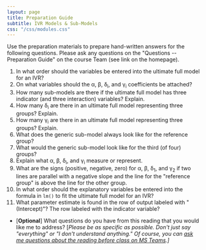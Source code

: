 ```yaml
---
layout: page
title: Preparation Guide
subtitle: IVR Models & Sub-Models
css: "/css/modules.css"
---
```


<div class="alert alert-warning">
Use the preparation materials to prepare hand-written answers for the following questions. Please ask any questions on the "Questions -- Preparation Guide" on the course Team (see link on the homepage).
</div>

1. In what order should the variables be entered into the ultimate full model for an IVR?
1. On what variables should the &alpha;, &beta;, &delta;<sub>i</sub>, and &gamma;<sub>i</sub> coefficients be attached?
1. How many sub-models are there if the ultimate full model has three indicator (and three interaction) variables? Explain.
1. How many &delta;<sub>i</sub> are there in an ultimate full model representing three groups? Explain.
1. How many &gamma;<sub>i</sub> are there in an ultimate full model representing three groups? Explain.
1. What does the generic sub-model always look like for the reference group?
1. What would the generic sub-model look like for the third (of four) groups?
1. Explain what &alpha;, &beta;, &delta;<sub>i</sub>, and &gamma;<sub>i</sub> measure or represent.
1. What are the signs (positive, negative, zero) for &alpha;, &beta;, &delta;<sub>1</sub>, and &gamma;<sub>2</sub> if two lines are parallel with a negative slope and the line for the "reference group" is above the line for the other group.
1. In what order should the explanatory variables be entered into the formula in `lm()` to fit the ultimate full model for an IVR?
1. What parameter estimate is found in the row of output labeled with "(Intercept)"? The row labeled with the indicator variable?

<ul>
<li>[<b>Optional</b>] What questions do you have from this reading that you would like me to address? [<i>Please be as specific as possible. Don't just say "everything" or "I don't understand anything." Of course, you can <a href="https://teams.microsoft.com/l/channel/19%3aebdb6d98f8c748818228211aeea11139%40thread.tacv2/Class%2520Preparation%2520Reading%2520Questions?groupId=6aaae687-f6ed-4518-b9ed-3986bc9e6f4f&tenantId=b70d8bab-80b6-4766-b5da-fcfdabdf71c7" target="_blank">ask me questions about the reading before class on MS Teams</a>.]</i></li>
</ul>
